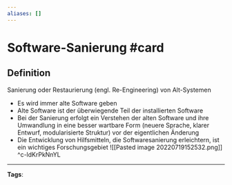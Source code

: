 ```yaml
---
aliases: []
---
```


# Software-Sanierung #card
## Definition
Sanierung oder Restaurierung (engl. Re-Engineering) von Alt-Systemen
- Es wird immer alte Software geben
- Alte Software ist der überwiegende Teil der installierten Software
- Bei der Sanierung erfolgt ein Verstehen der alten Software und ihre Umwandlung in eine besser wartbare Form (neuere Sprache, klarer Entwurf, modularisierte Struktur) vor der eigentlichen Änderung
- Die Entwicklung von Hilfsmitteln, die Softwaresanierung erleichtern, ist ein wichtiges Forschungsgebiet
![[Pasted image 20220719152532.png]]
^c-ldKrPkNnYL
---
**Tags**: 